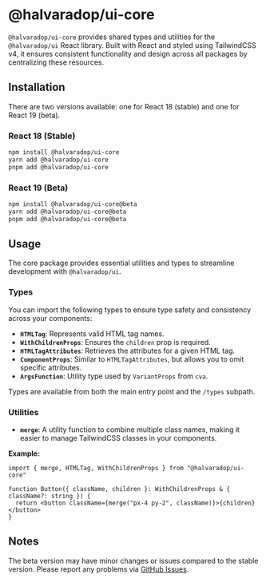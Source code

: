 # @halvaradop/ui-core

`@halvaradop/ui-core` provides shared types and utilities for the `@halvaradop/ui` React library. Built with React and styled using TailwindCSS v4, it ensures consistent functionality and design across all packages by centralizing these resources.

## Installation

There are two versions available: one for React 18 (stable) and one for React 19 (beta).

### React 18 (Stable)

```bash
npm install @halvaradop/ui-core
yarn add @halvaradop/ui-core
pnpm add @halvaradop/ui-core
```

### React 19 (Beta)

```bash
npm install @halvaradop/ui-core@beta
yarn add @halvaradop/ui-core@beta
pnpm add @halvaradop/ui-core@beta
```

## Usage

The core package provides essential utilities and types to streamline development with `@halvaradop/ui`.

### Types

You can import the following types to ensure type safety and consistency across your components:

- **`HTMLTag`**: Represents valid HTML tag names.
- **`WithChildrenProps`**: Ensures the `children` prop is required.
- **`HTMLTagAttributes`**: Retrieves the attributes for a given HTML tag.
- **`ComponentProps`**: Similar to `HTMLTagAttributes`, but allows you to omit specific attributes.
- **`ArgsFunction`**: Utility type used by `VariantProps` from `cva`.

Types are available from both the main entry point and the `/types` subpath.

### Utilities

- **`merge`**: A utility function to combine multiple class names, making it easier to manage TailwindCSS classes in your components.

**Example:**

```tsx
import { merge, HTMLTag, WithChildrenProps } from "@halvaradop/ui-core"

function Button({ className, children }: WithChildrenProps & { className?: string }) {
  return <button className={merge("px-4 py-2", className)}>{children}</button>
}
```

## Notes

The beta version may have minor changes or issues compared to the stable version. Please report any problems via [GitHub Issues](https://github.com/halvaradop/ui/issues).
